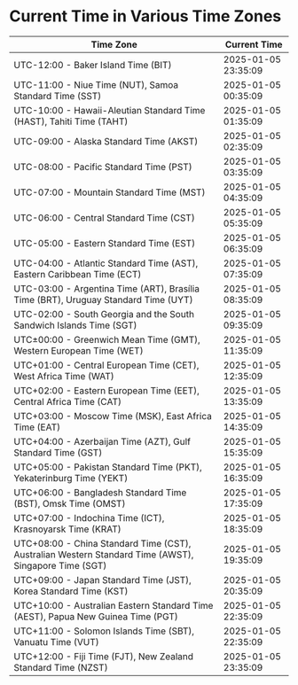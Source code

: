 # Current Time in Various Time Zones

| Time Zone | Current Time |
|-----------|--------------|
| UTC-12:00 - Baker Island Time (BIT) | 2025-01-05 23:35:09 |
| UTC-11:00 - Niue Time (NUT), Samoa Standard Time (SST) | 2025-01-05 00:35:09 |
| UTC-10:00 - Hawaii-Aleutian Standard Time (HAST), Tahiti Time (TAHT) | 2025-01-05 01:35:09 |
| UTC-09:00 - Alaska Standard Time (AKST) | 2025-01-05 02:35:09 |
| UTC-08:00 - Pacific Standard Time (PST) | 2025-01-05 03:35:09 |
| UTC-07:00 - Mountain Standard Time (MST) | 2025-01-05 04:35:09 |
| UTC-06:00 - Central Standard Time (CST) | 2025-01-05 05:35:09 |
| UTC-05:00 - Eastern Standard Time (EST) | 2025-01-05 06:35:09 |
| UTC-04:00 - Atlantic Standard Time (AST), Eastern Caribbean Time (ECT) | 2025-01-05 07:35:09 |
| UTC-03:00 - Argentina Time (ART), Brasília Time (BRT), Uruguay Standard Time (UYT) | 2025-01-05 08:35:09 |
| UTC-02:00 - South Georgia and the South Sandwich Islands Time (SGT) | 2025-01-05 09:35:09 |
| UTC±00:00 - Greenwich Mean Time (GMT), Western European Time (WET) | 2025-01-05 11:35:09 |
| UTC+01:00 - Central European Time (CET), West Africa Time (WAT) | 2025-01-05 12:35:09 |
| UTC+02:00 - Eastern European Time (EET), Central Africa Time (CAT) | 2025-01-05 13:35:09 |
| UTC+03:00 - Moscow Time (MSK), East Africa Time (EAT) | 2025-01-05 14:35:09 |
| UTC+04:00 - Azerbaijan Time (AZT), Gulf Standard Time (GST) | 2025-01-05 15:35:09 |
| UTC+05:00 - Pakistan Standard Time (PKT), Yekaterinburg Time (YEKT) | 2025-01-05 16:35:09 |
| UTC+06:00 - Bangladesh Standard Time (BST), Omsk Time (OMST) | 2025-01-05 17:35:09 |
| UTC+07:00 - Indochina Time (ICT), Krasnoyarsk Time (KRAT) | 2025-01-05 18:35:09 |
| UTC+08:00 - China Standard Time (CST), Australian Western Standard Time (AWST), Singapore Time (SGT) | 2025-01-05 19:35:09 |
| UTC+09:00 - Japan Standard Time (JST), Korea Standard Time (KST) | 2025-01-05 20:35:09 |
| UTC+10:00 - Australian Eastern Standard Time (AEST), Papua New Guinea Time (PGT) | 2025-01-05 22:35:09 |
| UTC+11:00 - Solomon Islands Time (SBT), Vanuatu Time (VUT) | 2025-01-05 22:35:09 |
| UTC+12:00 - Fiji Time (FJT), New Zealand Standard Time (NZST) | 2025-01-05 23:35:09 |

